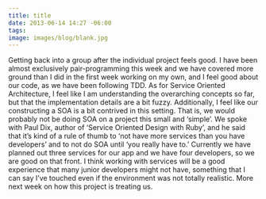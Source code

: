 ```yaml
---
title: title
date: 2013-06-14 14:27 -06:00
tags:
image: images/blog/blank.jpg
---
```


Getting back into a group after the individual project feels good.  I have been almost exclusively pair-programming this week and we have covered more ground than I did in the first week working on my own, and I feel good about our code, as we have been following TDD.  As for Service Oriented Architecture, I feel like I am understanding the overarching concepts so far, but that the implementation details are a bit fuzzy.  Additionally, I feel like our constructing a SOA is a bit contrived in this setting.  That is, we would probably not be doing SOA on a project this small and ‘simple’.  We spoke with Paul Dix, author of ‘Service Oriented Design with Ruby’, and he said that it’s kind of a rule of thumb to ‘not have more services than you have developers’ and to not do SOA until ‘you really have to.’  Currently we have planned out three services for our app and we have four developers, so we are good on that front.  I think working with services will be a good experience that many junior developers might not have, something that I can say I’ve touched even if the environment was not totally realistic.  More next week on how this project is treating us.


